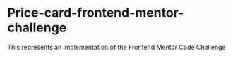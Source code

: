 # Price-card-frontend-mentor-challenge
This represents an implementation of the Frontend Mentor Code Challenge
